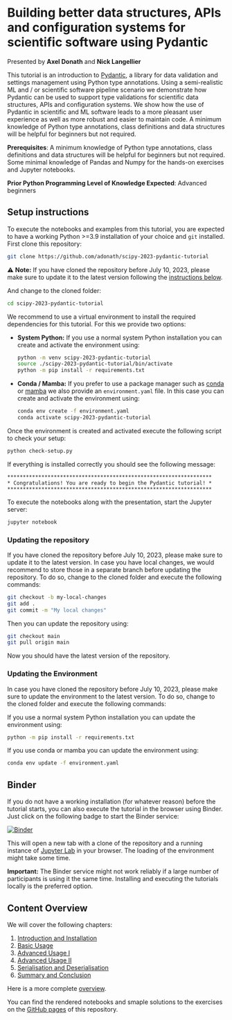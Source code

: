 # Building better data structures, APIs and configuration systems for scientific software using Pydantic

Presented by **Axel Donath** and **Nick Langellier**

This tutorial is an introduction to [Pydantic](https://pydantic.dev), a library for data validation and settings management using Python type annotations. Using a semi-realistic ML and / or scientific software pipeline scenario we demonstrate how Pydantic can be used to support type validations for scientific data structures, APIs and configuration systems. We show how the use of Pydantic in scientific and ML software leads to a more pleasant user experience as well as more robust and easier to maintain code. A minimum knowledge of Python type annotations, class definitions and data structures will be helpful for beginners but not required.

**Prerequisites**: A minimum knowledge of Python type annotations, class definitions and data structures will be helpful for beginners but not required. Some minimal knowledge of Pandas and Numpy for the hands-on exercises and Jupyter notebooks.

**Prior Python Programming Level of Knowledge Expected**: Advanced beginners


## Setup instructions

To execute the notebooks and examples from this tutorial, you are expected to have a working Python >=3.9 installation of your choice and `git` installed. First clone this repository:

```bash
git clone https://github.com/adonath/scipy-2023-pydantic-tutorial

```
:warning: **Note:** If you have cloned the repository before July 10, 2023, please make sure to update it to the latest version following the [instructions below](#updating-the-repository).


And change to the cloned folder:

```bash
cd scipy-2023-pydantic-tutorial
```
We recommend to use a virtual environment to install the required dependencies for this tutorial. For this we provide two options:

- **System Python:** If you use a normal system Python installation you can create and activate the environment using:
  
  ```bash
  python -m venv scipy-2023-pydantic-tutorial
  source ./scipy-2023-pydantic-tutorial/bin/activate
  python -m pip install -r requirements.txt
  ```

- **Conda / Mamba:** If you prefer to use a package manager such as [conda](https://conda.io/projects/conda/en/latest/user-guide/install/index.html) or [mamba](https://mamba.readthedocs.io/en/latest/installation.html) we also provide an `environment.yaml` file. In this case you can create and activate the environment using:

  ```bash
  conda env create -f environment.yaml
  conda activate scipy-2023-pydantic-tutorial
  ```

Once the environment is created and activated execute the following script to check your setup:

```bash
python check-setup.py
```

If everything is installed correctly you should see the following message:

```
******************************************************************
* Congratulations! You are ready to begin the Pydantic tutorial! *
******************************************************************
```
To execute the notebooks along with the presentation, start the Jupyter server:

```bash
jupyter notebook
```

### Updating the repository

If you have cloned the repository before July 10, 2023, please make sure to update it to the latest version.
In case you have local changes, we would recommend to store those in a separate branch before updating the repository. To do so, change to the cloned folder and execute the following commands:

```bash
git checkout -b my-local-changes
git add .
git commit -m "My local changes"
```

Then you can update the repository using:

```bash
git checkout main
git pull origin main
```

Now you should have the latest version of the repository.

### Updating the Environment
In case you have cloned the repository before July 10, 2023, please make sure to update the environment to the latest version. To do so, change to the cloned folder and execute the following commands:

If you use a normal system Python installation you can update the environment using:

```bash
python -m pip install -r requirements.txt
```

If you use conda or mamba you can update the environment using:

```bash
conda env update -f environment.yaml
```


## Binder 
If you do not have a working installation (for whatever reason) before the tutorial starts, you can also execute the tutorial in the browser using Binder. Just click on the following badge to start the Binder service:

[![Binder](https://mybinder.org/badge_logo.svg)](https://mybinder.org/v2/gh/adonath/scipy-2023-pydantic-tutorial/HEAD)

This will open a new tab with a clone of the repository and a running instance of [Jupyter Lab](https://jupyter.org) in your browser. The loading of the environment might take some time.

**Important:** The Binder service might not work reliably if a large number of participants is using it the same time. Installing and executing the tutorials locally is the preferred option. 


## Content Overview
We will cover the following chapters:

  1. [Introduction and Installation](notebooks/1-introduction-and-refreshers.ipynb)
  1. [Basic Usage](notebooks/2-basic-usage.ipynb)
  1. [Advanced Usage I](notebooks/3-advanced-usage-part-I.ipynb)
  1. [Advanced Usage II](notebooks/3-advanced-usage-part-II.ipynb)
  1. [Serialisation and Deserialisation](notebooks/4-serialisation-and-deserialisation.ipynb)
  1. [Summary and Conclusion](notebooks/5-summary-and-conclusion.ipynb)

Here is a more complete [overview](overview.md).

You can find the rendered notebooks and smaple solutions to the exercises on the [GitHub pages](https://adonath.github.io/scipy-2023-pydantic-tutorial/) of this repository.

